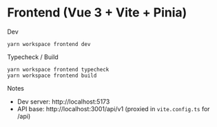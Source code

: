 # Frontend (Vue 3 + Vite + Pinia)

Dev

```
yarn workspace frontend dev
```

Typecheck / Build

```
yarn workspace frontend typecheck
yarn workspace frontend build
```

Notes

- Dev server: http://localhost:5173
- API base: http://localhost:3001/api/v1 (proxied in `vite.config.ts` for /api)
